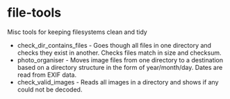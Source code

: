 file-tools
==========

Misc tools for keeping filesystems clean and tidy

 * check_dir_contains_files - Goes though all files in one directory and checks they exist in another. Checks files match in size and checksum.
 * photo_organiser - Moves image files from one directory to a destination based on a directory structure in the form of year/month/day. Dates are read from EXIF data.
 * check_valid_images - Reads all images in a directory and shows if any could not be decoded.
